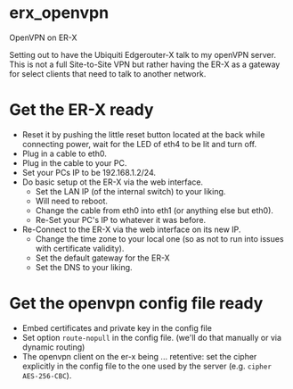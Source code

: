 # erx_openvpn
OpenVPN on ER-X

Setting out to have the Ubiquiti Edgerouter-X talk to my openVPN server.
This is not a full Site-to-Site VPN but rather having the ER-X as a gateway for select clients that need to talk to another network.

# Get the ER-X ready
- Reset it by pushing the little reset button located at the back while connecting power, wait for the LED of eth4 to be lit and turn off.
- Plug in a cable to eth0.
- Plug in the cable to your PC.
- Set your PCs IP to be 192.168.1.2/24.
- Do basic setup ot the ER-X via the web interface. 
  - Set the LAN IP (of the internal switch) to your liking.
  - Will need to reboot.
  - Change the cable from eth0 into eth1 (or anything else but eth0).
  - Re-Set your PC's IP to whatever it was before.
- Re-Connect to the ER-X via the web interface on its new IP.
  - Change the time zone to your local one (so as not to run into issues with certificate validity).
  - Set the default gateway for the ER-X
  - Set the DNS to your liking.  

# Get the openvpn config file ready
- Embed certificates and private key in the config file
- Set option `route-nopull` in the config file. (we'll do that manually or via dynamic routing)
- The openvpn client on the er-x being ... retentive: set the cipher explicitly in the config file to the one used by the server (e.g. `cipher AES-256-CBC`).
